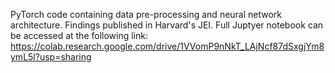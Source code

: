 PyTorch code containing data pre-processing and neural network architecture. Findings published in Harvard's JEI. Full Juptyer notebook can be accessed at the following link: https://colab.research.google.com/drive/1VVomP9nNkT_LAjNcf87dSxgjYm8ymL5l?usp=sharing

